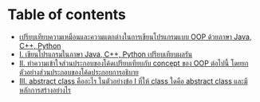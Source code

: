 # Table of contents

* [เปรียบเทียบความเหมือนและความแตกต่างในการเขียนโปรแกรมแบบ OOP ด้วยภาษา Java, C++, Python](README.md)
* [I. เขียนโปรแกรมในภาษา Java, C++, Python เปรียบเทียบผลรัน](i.-java-c++-python.md)
* [II. ทำความเข้าใจส่วนประกอบของโค้ดเปรียบเทียบกับ concept ของ OOP ต่อไปนี้ โดยยกตัวอย่างส่วนประกอบของโค้ดประกอบการอธิบาย](ii.-concept-oop.md)
* [III.  abstract class คืออะไร ในตัวอย่างข้อ I ที่ให้ class ใดคือ abstract class และมีหลักการสร้างอย่างไร](iii.-abstract-class-i-class-abstract-class.md)
